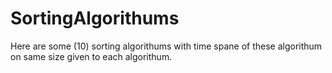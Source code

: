 # SortingAlgorithums
 Here are some (10) sorting algorithums with time spane of these algorithum on same size given to each algorithum.

